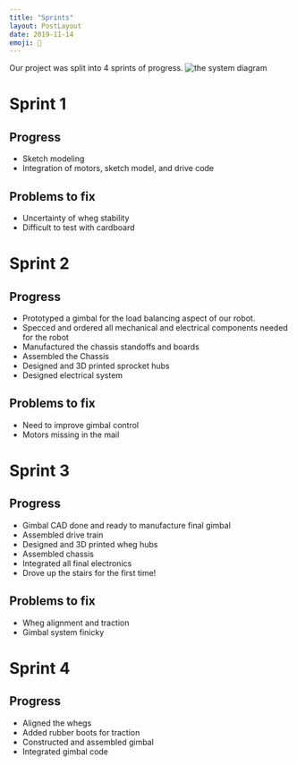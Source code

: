 ```yaml
---
title: "Sprints"
layout: PostLayout
date: 2019-11-14
emoji: 📯
---
```

Our project was split into 4 sprints of progress.
![the system diagram](system-diagram.png)

# Sprint 1
## Progress
* Sketch modeling
* Integration of motors, sketch model, and drive code

## Problems to fix
* Uncertainty of wheg stability
* Difficult to test with cardboard

# Sprint 2
## Progress
* Prototyped a gimbal for the load balancing aspect of our robot.
* Specced and ordered all mechanical and electrical components needed for the robot
* Manufactured the chassis standoffs and boards
* Assembled the Chassis
* Designed and 3D printed sprocket hubs
* Designed electrical system

## Problems to fix
* Need to improve gimbal control
* Motors missing in the mail

# Sprint 3
## Progress
* Gimbal CAD done and ready to manufacture final gimbal
* Assembled drive train
* Designed and 3D printed wheg hubs
* Assembled chassis
* Integrated all final electronics
* Drove up the stairs for the first time!

## Problems to fix
* Wheg alignment and traction
* Gimbal system finicky

# Sprint 4
## Progress
* Aligned the whegs
* Added rubber boots for traction
* Constructed and assembled gimbal
* Integrated gimbal code
